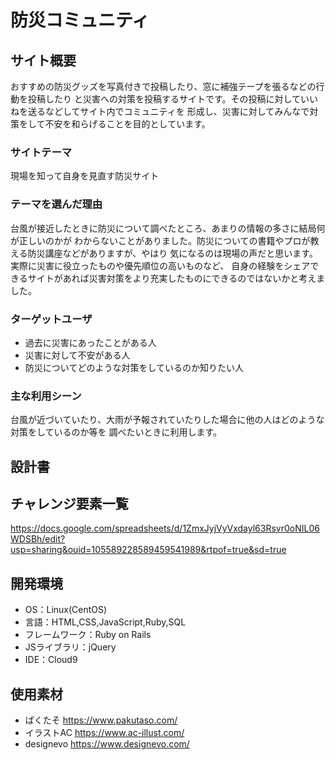 # 防災コミュニティ

## サイト概要
おすすめの防災グッズを写真付きで投稿したり、窓に補強テープを張るなどの行動を投稿したり
と災害への対策を投稿するサイトです。その投稿に対していいねを送るなどしてサイト内でコミュニティを
形成し、災害に対してみんなで対策をして不安を和らげることを目的としています。

### サイトテーマ
現場を知って自身を見直す防災サイト

### テーマを選んだ理由
台風が接近したときに防災について調べたところ、あまりの情報の多さに結局何が正しいのかが
わからないことがありました。防災についての書籍やプロが教える防災講座などがありますが、やはり
気になるのは現場の声だと思います。実際に災害に役立ったものや優先順位の高いものなど、
自身の経験をシェアできるサイトがあれば災害対策をより充実したものにできるのではないかと考えました。

### ターゲットユーザ
* 過去に災害にあったことがある人
* 災害に対して不安がある人
* 防災についてどのような対策をしているのか知りたい人

### 主な利用シーン
台風が近づいていたり、大雨が予報されていたりした場合に他の人はどのような対策をしているのか等を
調べたいときに利用します。

## 設計書


## チャレンジ要素一覧
https://docs.google.com/spreadsheets/d/1ZmxJyjVyVxdayl63Rsvr0oNIL06WDSBh/edit?usp=sharing&ouid=105589228589459541989&rtpof=true&sd=true

## 開発環境
- OS：Linux(CentOS)
- 言語：HTML,CSS,JavaScript,Ruby,SQL
- フレームワーク：Ruby on Rails
- JSライブラリ：jQuery
- IDE：Cloud9

## 使用素材
* ぱくたそ
https://www.pakutaso.com/
* イラストAC
https://www.ac-illust.com/
* designevo
https://www.designevo.com/
